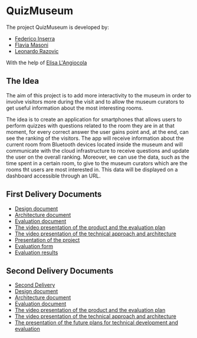 # QuizMuseum

The project QuizMuseum is developed by:

- [Federico Inserra](https://www.linkedin.com/in/federico-inserra-a99260169/)
- [Flavia Masoni](https://www.linkedin.com/in/flavia-masoni/)
- [Leonardo Razovic](https://www.linkedin.com/in/leonardo-razovic-4b20b1121/)

With the help of [Elisa L'Angiocola](https://www.linkedin.com/in/elisa-l-angiocola-57a69353)

## The Idea

The aim of this project is to add more interactivity to the museum in order to involve visitors more during the visit and to allow the museum curators to get useful information about the most interesting rooms.

The idea is to create an application for smartphones that allows users to perform quizzes with questions related to the room they are in at that moment, for every correct answer the user gains point and, at the end, can see the ranking of the visitors.
The app will receive information about the current room from Bluetooth devices located inside the museum and will communicate with the cloud infrastructure to receive questions and update the user on the overall ranking.
Moreover, we can use the data, such as the time spent in a certain room, to give to the museum curators which are the rooms tht users are most interested in.
This data will be displayed on a dashboard accessible through an URL.

## First Delivery Documents

- [Design document](/1stDelivery/Design.md)
- [Architecture document](/1stDelivery/Architecture.md)
- [Evaluation document](/1stDelivery/Evaluation.md)
- [The video presentation of the product and the evaluation plan](https://www.youtube.com/watch?v=L3qy94uKGkU&feature=youtu.be)
- [The video presentation of the technical approach and architecture](https://www.youtube.com/watch?v=IcLEndSx2t4&feature=youtu.be)
- [Presentation of the project](https://docs.google.com/presentation/d/1EXZypYZ0uCAltlGvUrAoHb4xfpCnDxEpM-Q-yBL6kMw/edit?usp=sharing)
- [Evaluation form](https://lrazovic.typeform.com/to/UzEcbW)
- [Evaluation results](https://lrazovic.typeform.com/report/UzEcbW/mYDi41SiC8Q4fGKD)

## Second Delivery Documents
- [Second Delivery](https://github.com/federicoInserra/Big-Project-IoT/blob/master/2ndDelivery/2nd%20delivery.md)
- [Design document](/2ndDelivery/Design.md)
- [Architecture document](/2ndDelivery/Architecture.md)
- [Evaluation document](/2ndDelivery/Evaluation.md)
- [The video presentation of the product and the evaluation plan]()
- [The video presentation of the technical approach and architecture]()
- [The presentation of the future plans for technical development and evaluation ](https://youtu.be/5lAtW3QW4jg)
